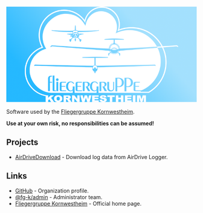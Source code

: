 ![logo](images/fgk_social.png)



Software used by the [Fliegergruppe Kornwestheim](http://fliegergruppe-kornwestheim.de/).

**Use at your own risk, no responsibilities can be assumed!**



## Projects

- [AirDriveDownload](AirDriveDownload) - Download log data from AirDrive Logger.



## Links

- [GitHub](https://www.github.com/fg-k/) - Organization profile.
- [@fg-k/admin](https://github.com/orgs/fg-k/teams/admin) - Administrator team.
- [Fliegergruppe Kornwestheim](http://fliegergruppe-kornwestheim.de/) - Official home page.

